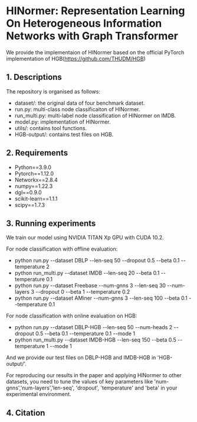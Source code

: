 # HINormer: Representation Learning On Heterogeneous Information Networks with Graph Transformer

We provide the implementaion of HINormer based on the official PyTorch implementation of HGB(https://github.com/THUDM/HGB)

## 1. Descriptions
The repository is organised as follows:

- dataset/: the original data of four benchmark dataset.
- run.py: multi-class node classificaiton of HINormer.
- run_multi.py: multi-label node classification of HINormer on IMDB.
- model.py: implementation of HINormer.
- utils/: contains tool functions.
- HGB-output/: contains test files on HGB.


## 2. Requirements

- Python==3.9.0
- Pytorch==1.12.0
- Networkx==2.8.4
- numpy==1.22.3
- dgl==0.9.0
- scikit-learn==1.1.1
- scipy==1.7.3

## 3. Running experiments

We train our model using NVIDIA TITAN Xp GPU with CUDA 10.2.

For node classification with offline evaluation:

- python run.py --dataset DBLP --len-seq 50 --dropout 0.5 --beta 0.1 --temperature 2
- python run_multi.py --dataset IMDB --len-seq 20 --beta 0.1 --temperature 0.1
- python run.py --dataset Freebase --num-gnns 3 --len-seq 30 --num-layers 3 --dropout 0 --beta 1 --temperature 0.2
- python run.py --dataset AMiner --num-gnns 3 --len-seq 100 --beta 0.1 --temperature 0.1

For node classification with online evaluation on HGB:

- python run.py --dataset DBLP-HGB --len-seq 50 --num-heads 2 --dropout 0.5 --beta 0.1 --temperature 0.1 --mode 1
- python run_multi.py --dataset IMDB-HGB --len-seq 150 --beta 0.5 --temperature 1 --mode 1

And we provide our test files on DBLP-HGB and IMDB-HGB in 'HGB-output/'.

For reproducing our results in the paper and applying HINormer to other datasets, you need to tune the values of key parameters like 'num-gnns','num-layers','len-seq', 'dropout', 'temperature' and 'beta'  in your experimental environment. 
## 4. Citation
